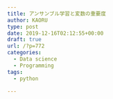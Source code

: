 ```yaml
---
title: アンサンブル学習と変数の重要度
author: KAORU
type: post
date: 2019-12-16T02:12:55+00:00
draft: true
url: /?p=772
categories:
  - Data science
  - Programming
tags:
  - python

---
```

